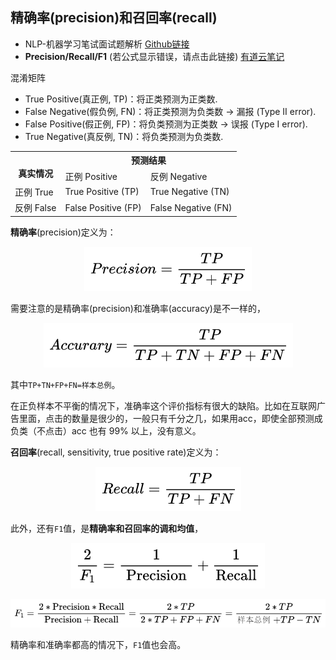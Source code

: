 ## 精确率(precision)和召回率(recall)

- NLP-机器学习笔试面试题解析 [Github链接](https://github.com/WerterHong/Machine-Learning-Algorithm-NLP/)
- **Precision/Recall/F1** (若公式显示错误，请点击此链接) [有道云笔记](http://note.youdao.com/noteshare?id=eb84a293592d2639dab29e205fdd3895&sub=B21FA6BC931C4836A9D3EA0E6DABAAF6)

混淆矩阵

- True Positive(真正例, TP)：将正类预测为正类数.
- False Negative(假负例, FN)：将正类预测为负类数 → 漏报 (Type II error).
- False Positive(假正例, FP)：将负类预测为正类数 → 误报 (Type I error).
- True Negative(真反例, TN)：将负类预测为负类数.

<p align="center">
<table>
  <tr>
    <th rowspan="2"><br>真实情况</th>
    <th colspan="2">预测结果</th>
  </tr>
  <tr>
    <td>正例 Positive</td>
    <td>反例 Negative</td>
  </tr>
  <tr>
    <td>正例 True</td>
    <td>True Positive (TP)</td>
    <td>True Negative (TN)</td>
  </tr>
  <tr>
    <td>反例 False</td>
    <td>False Positive (FP)</td>
    <td>False Negative (FN)</td>
  </tr>
</table>
</p>

**精确率**(precision)定义为：

<p align="center">
<img src="../img/P-R-F1/PRF1-1.png" />
</p>

需要注意的是精确率(precision)和准确率(accuracy)是不一样的，

<p align="center">
<img src="../img/P-R-F1/PRF1-2.png" />
</p>

其中`TP+TN+FP+FN=样本总例`。

在正负样本不平衡的情况下，准确率这个评价指标有很大的缺陷。比如在互联网广告里面，点击的数量是很少的，一般只有千分之几，如果用acc，即使全部预测成负类（不点击）acc 也有 99% 以上，没有意义。

**召回率**(recall, sensitivity, true positive rate)定义为：

<p align="center">
<img src="../img/P-R-F1/PRF1-3.png" />
</p>


此外，还有`F1`值，是**精确率和召回率的调和均值**，

<p align="center">
<img src="../img/P-R-F1/PRF1-4.png" />
</p>

<p align="center">
<img src="../img/P-R-F1/PRF1-5.png" />
</p>

精确率和准确率都高的情况下，`F1`值也会高。
